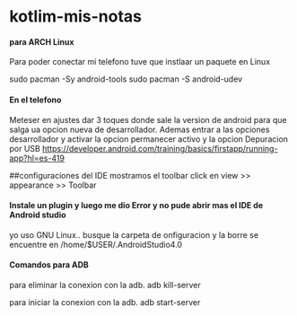 # kotlim-mis-notas

#### para ARCH Linux
Para poder conectar mi telefono tuve que instlaar un paquete en Linux

sudo pacman -Sy android-tools
sudo pacman -S android-udev

#### En el telefono
Meteser en ajustes dar 3 toques donde sale la version de android para que salga ua opcion nueva de desarrollador.
Ademas entrar a las opciones desarrollador y activar la opcion permanecer activo y la opcion Depuracion por USB
https://developer.android.com/training/basics/firstapp/running-app?hl=es-419

##configuraciones del IDE
mostramos el toolbar
click en view >> appearance >> Toolbar


#### Instale un plugin y luego me dio Error y no pude abrir mas el IDE de Android studio
yo uso GNU Linux.. busque la carpeta de onfiguracion y la borre se encuentre en /home/$USER/.AndroidStudio4.0

#### Comandos para ADB
para eliminar la conexion con la adb.
adb kill-server

para iniciar la conexion con la adb.
adb start-server

